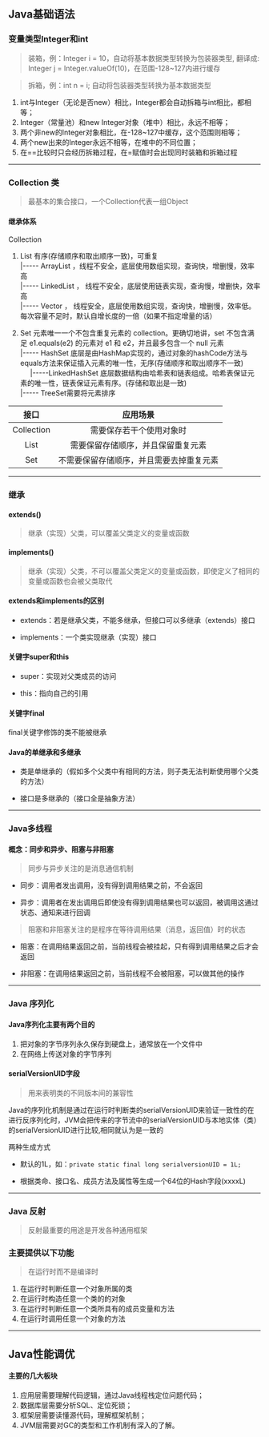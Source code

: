 ## Java基础语法

### 变量类型Integer和int
> 装箱，例：Integer i = 10，自动将基本数据类型转换为包装器类型, 翻译成: Integer j = Integer.valueOf(10)，在范围-128~127内进行缓存  

> 拆箱，例：int n = i; 自动将包装器类型转换为基本数据类型
1. int与Integer（无论是否new）相比，Integer都会自动拆箱与int相比，都相等；  
2. Integer（常量池）和new Integer对象（堆中）相比，永远不相等；
3. 两个非new的Integer对象相比，在-128~127中缓存，这个范围则相等；
4. 两个new出来的Integer永远不相等，在堆中的不同位置；
5. 在==比较时只会经历拆箱过程，在=赋值时会出现同时装箱和拆箱过程

---
### Collection 类
> 最基本的集合接口，一个Collection代表一组Object

#### 继承体系
Collection
1. List  有序(存储顺序和取出顺序一致)，可重复  
|----- ArrayList ，线程不安全，底层使用数组实现，查询快，增删慢，效率高  
|----- LinkedList ， 线程不安全，底层使用链表实现，查询慢，增删快，效率高  
|----- Vector ， 线程安全，底层使用数组实现，查询快，增删慢，效率低。每次容量不足时，默认自增长度的一倍（如果不指定增量的话）  

2. Set   元素唯一一个不包含重复元素的 collection。更确切地讲，set 不包含满足 e1.equals(e2) 的元素对 e1 和 e2，并且最多包含一个 null 元素  
|----- HashSet 底层是由HashMap实现的，通过对象的hashCode方法与equals方法来保证插入元素的唯一性，无序(存储顺序和取出顺序不一致)  
&nbsp;&nbsp;&nbsp;&nbsp;&nbsp;|-----LinkedHashSet 底层数据结构由哈希表和链表组成。哈希表保证元素的唯一性，链表保证元素有序。(存储和取出是一致)  
|----- TreeSet需要将元素排序

|接口|应用场景|
|:---:|:----:|
Collection|需要保存若干个使用对象时
List|需要保留存储顺序，并且保留重复元素
Set|不需要保留存储顺序，并且需要去掉重复元素

---
### 继承

#### extends()
> 继承（实现）父类，可以覆盖父类定义的变量或函数

#### implements()
> 继承（实现）父类，不可以覆盖父类定义的变量或函数，即使定义了相同的变量或函数也会被父类取代

#### extends和implements的区别 
+ extends：若是继承父类，不能多继承，但接口可以多继承（extends）接口 
- implements：一个类实现继承（实现）接口

#### 关键字super和this
+ super：实现对父类成员的访问
- this：指向自己的引用

#### 关键字final
final关键字修饰的类不能被继承

#### Java的单继承和多继承
+ 类是单继承的（假如多个父类中有相同的方法，则子类无法判断使用哪个父类的方法）
- 接口是多继承的（接口全是抽象方法）

---
### Java多线程

#### 概念：同步和异步、阻塞与非阻塞
> 同步与异步关注的是消息通信机制
+ 同步：调用者发出调用，没有得到调用结果之前，不会返回
- 异步：调用者在发出调用后即使没有得到调用结果也可以返回，被调用这通过状态、通知来进行回调

> 阻塞和非阻塞关注的是程序在等待调用结果（消息，返回值）时的状态
+ 阻塞：在调用结果返回之前，当前线程会被挂起，只有得到调用结果之后才会返回
- 非阻塞：在调用结果返回之前，当前线程不会被阻塞，可以做其他的操作


---
### Java 序列化

#### Java序列化主要有两个目的
1. 把对象的字节序列永久保存到硬盘上，通常放在一个文件中
2. 在网络上传送对象的字节序列

#### serialVersionUID字段
> 用来表明类的不同版本间的兼容性

Java的序列化机制是通过在运行时判断类的serialVersionUID来验证一致性的在进行反序列化时，JVM会把传来的字节流中的serialVersionUID与本地实体（类）的serialVersionUID进行比较,相同就认为是一致的

两种生成方式
+ 默认的1L，如：`private static final long serialversionUID = 1L; `
- 根据类命、接口名、成员方法及属性等生成一个64位的Hash字段(xxxxL)

---

### Java 反射
> 反射最重要的用途是开发各种通用框架

### 主要提供以下功能
> 在运行时而不是编译时  

1. 在运行时判断任意一个对象所属的类 
2. 在运行时构造任意一个类的的对象
3. 在运行时判断任意一个类所具有的成员变量和方法
4. 在运行时调用任意一个对象的方法


---

## Java性能调优

#### 主要的几大板块
1. 应用层需要理解代码逻辑，通过Java线程栈定位问题代码；
2. 数据库层需要分析SQL、定位死锁；
3. 框架层需要读懂源代码，理解框架机制；
4. JVM层需要对GC的类型和工作机制有深入的了解。

